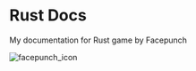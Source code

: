 # Rust Docs
My documentation for Rust game by Facepunch

![facepunch_icon](https://files.facepunch.com/s/84f338d00e7e.png)
